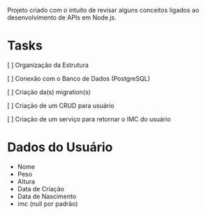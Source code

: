 <p>Projeto criado com o intuito de revisar alguns conceitos ligados ao desenvolvimento de APIs em Node.js.</p>

# Tasks
<p>[ ] Organização da Estrutura</p>
<p>[ ] Conexão com o Banco de Dados (PostgreSQL)</p>
<p>[ ] Criação da(s) migration(s)</p>
<p>[ ] Criação de um CRUD para usuário</p>
<p>[ ] Criação de um serviço para retornar o IMC do usuário</p>

# Dados do Usuário
<ul>
  <li>Nome</li>
  <li>Peso</li>
  <li>Altura</li>
  <li>Data de Criação</li>
  <li>Data de Nascimento</li>
  <li>imc (null por padrão)</li>
</ul>
